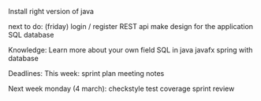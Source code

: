 Install right version of java

next to do: (friday)
login / register
REST api
make design for the application
SQL database

Knowledge:
Learn more about your own field
SQL in java
javafx
spring with database

Deadlines:
This week:
sprint plan
meeting notes

Next week monday (4 march):
checkstyle
test coverage
sprint review
